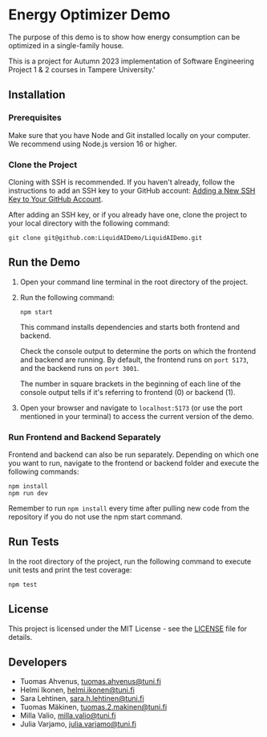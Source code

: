 # Energy Optimizer Demo

The purpose of this demo is to show how energy consumption can be optimized in a single-family house.

This is a project for Autumn 2023 implementation of Software Engineering Project 1 & 2 courses in Tampere University.'

## Installation

### Prerequisites

Make sure that you have Node and Git installed locally on your computer. We recommend using Node.js version 16 or higher.

### Clone the Project

Cloning with SSH is recommended. If you haven't already, follow the instructions to add an SSH key to your GitHub account: [Adding a New SSH Key to Your GitHub Account](https://docs.github.com/en/authentication/connecting-to-github-with-ssh/adding-a-new-ssh-key-to-your-github-account).

After adding an SSH key, or if you already have one, clone the project to your local directory with the following command:

```
git clone git@github.com:LiquidAIDemo/LiquidAIDemo.git
```

## Run the Demo

1. Open your command line terminal in the root directory of the project.
2. Run the following command:

   ```
   npm start
   ```

   This command installs dependencies and starts both frontend and backend.

   Check the console output to determine the ports on which the frontend and backend are running. By default, the frontend runs on `port 5173`, and the backend runs on `port 3001`.

   The number in square brackets in the beginning of each line of the console output tells if it's referring to frontend (0) or backend (1).

3. Open your browser and navigate to `localhost:5173` (or use the port mentioned in your terminal) to access the current version of the demo.

### Run Frontend and Backend Separately

Frontend and backend can also be run separately. Depending on which one you want to run, navigate to the frontend or backend folder and execute the following commands:

```
npm install
npm run dev
```

Remember to run `npm install` every time after pulling new code from the repository if you do not use the npm start command.

## Run Tests

In the root directory of the project, run the following command to execute unit tests and print the test coverage:

```
npm test
```

## License

This project is licensed under the MIT License - see the [LICENSE](LICENSE) file for details.

## Developers

- Tuomas Ahvenus, tuomas.ahvenus@tuni.fi
- Helmi Ikonen, helmi.ikonen@tuni.fi
- Sara Lehtinen, sara.h.lehtinen@tuni.fi
- Tuomas Mäkinen, tuomas.2.makinen@tuni.fi
- Milla Valio, milla.valio@tuni.fi
- Julia Varjamo, julia.varjamo@tuni.fi
